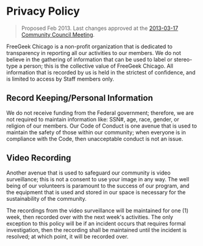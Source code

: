 # Privacy Policy
> Proposed Feb 2013. Last changes approved at the [2013-03-17 Community Council Meeting](https://freegeekchicago.hackpad.com/vzsflZC2LbI).

FreeGeek Chicago is a non-profit organization that is dedicated to transparency in reporting all our activities to our members. We do not believe in the gathering of information that can be used to label or stereo-type a person; this is the collective value of FreeGeek Chicago. All information that is recorded by us is held in the strictest of confidence, and is limited to access by Staff members only.

## Record Keeping/Personal Information
We do not receive funding from the Federal government; therefore, we are not required to maintain information like: SSN#, age, race, gender, or religion of our members. Our Code of Conduct is one avenue that is used to maintain the safety of those within our community; when everyone is in compliance with the Code, then unacceptable conduct is not an issue. 

## Video Recording
Another avenue that is used to safeguard our community is video surveillance; this is not a consent to use your image in any way. The well being of our volunteers is paramount to the success of our program, and the equipment that is used and stored in our space is necessary for the sustainability of the community.

The recordings from the video surveillance will be maintained for one (1) week, then recorded over with the next week's activities. The only exception to this policy will be if an incident occurs that requires formal investigation, then the recording shall be maintained until the incident is resolved; at which point, it will be recorded over.

